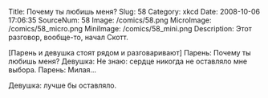 Title: Почему ты любишь меня? 
Slug: 58 
Category: xkcd 
Date: 2008-10-06 17:06:35 
SourceNum: 58 
Image: /comics/58.png 
MicroImage: /comics/58_micro.png 
MiniImage: /comics/58_mini.png 
Description: Этот разговор, вообще-то, начал Скотт. 

[Парень и девушка стоят рядом и разговаривают]
Парень: Почему ты любишь меня?
Девушка: Не знаю: сердце никогда не оставляло мне выбора.
Парень: Милая…

Девушка: лучше бы оставляло.